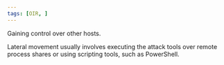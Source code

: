 ```yaml
---
tags: [OIR, ]
---
```


Gaining control over other hosts.

Lateral movement usually involves executing the attack tools over remote process shares or using scripting tools, such as PowerShell.
